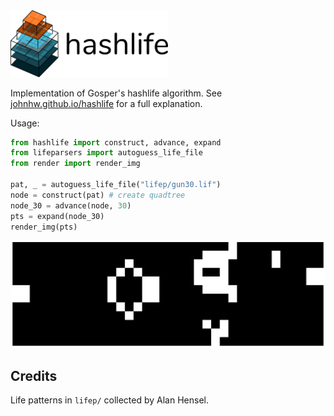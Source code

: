 <img src="imgs/header.png" width="50%">

Implementation of Gosper's hashlife algorithm. See [johnhw.github.io/hashlife](https://johnhw.github.io/hashlife) for a full explanation.

Usage:

```python
from hashlife import construct, advance, expand
from lifeparsers import autoguess_life_file
from render import render_img

pat, _ = autoguess_life_file("lifep/gun30.lif")
node = construct(pat) # create quadtree
node_30 = advance(node, 30)
pts = expand(node_30)
render_img(pts)
```

<img src="imgs/gun30_30.png">

## Credits

Life patterns in `lifep/` collected by Alan Hensel.
